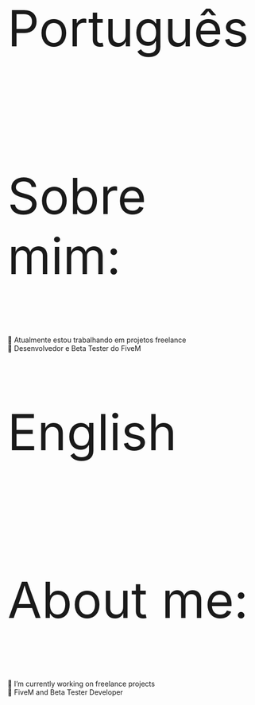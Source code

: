 <p style="font-size:100px">Português</p>
<br>
<p style="font-size:100px">Sobre mim:</p>

🔭 Atualmente estou trabalhando em projetos freelance<br>
🌱 Desenvolvedor e Beta Tester do FiveM

<p style="font-size:100px">English</p>
<br>
<p style="font-size:100px">About me:</p>

🔭 I’m currently working on freelance projects<br>
🌱 FiveM and Beta Tester Developer
